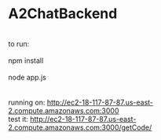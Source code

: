 ﻿# A2ChatBackend
<br> to run: </br> 
<br> npm install </br> 
<br> node app.js </br>  
<br> running on: http://ec2-18-117-87-87.us-east-2.compute.amazonaws.com:3000 </br> 
test it: http://ec2-18-117-87-87.us-east-2.compute.amazonaws.com:3000/getCode/


